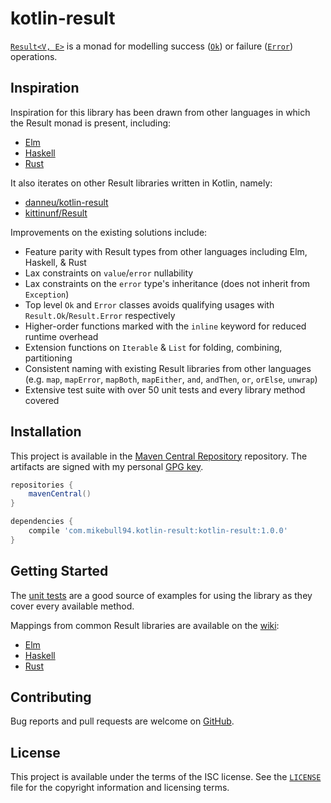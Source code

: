 # kotlin-result

[`Result<V, E>`][result] is a monad for modelling success ([`Ok`][result-ok]) or
failure ([`Error`][result-error]) operations.

## Inspiration

Inspiration for this library has been drawn from other languages in which the
Result monad is present, including:

- [Elm](http://package.elm-lang.org/packages/elm-lang/core/latest/Result)
- [Haskell](https://hackage.haskell.org/package/base-4.10.0.0/docs/Data-Either.html)
- [Rust](https://doc.rust-lang.org/std/result/)

It also iterates on other Result libraries written in Kotlin, namely:

- [danneu/kotlin-result](https://github.com/danneu/kotlin-result)
- [kittinunf/Result](https://github.com/kittinunf/Result)

Improvements on the existing solutions include:

- Feature parity with Result types from other languages including Elm, Haskell,
     & Rust
- Lax constraints on `value`/`error` nullability
- Lax constraints on the `error` type's inheritance (does not inherit from
    `Exception`)
- Top level `Ok` and `Error` classes avoids qualifying usages with
    `Result.Ok`/`Result.Error` respectively
- Higher-order functions marked with the `inline` keyword for reduced runtime
    overhead
- Extension functions on `Iterable` & `List` for folding, combining, partitioning
- Consistent naming with existing Result libraries from other languages (e.g.
    `map`, `mapError`, `mapBoth`, `mapEither`, `and`, `andThen`, `or`, `orElse`,
    `unwrap`)
- Extensive test suite with over 50 unit tests and every library method covered

## Installation

This project is available in the [Maven Central Repository][maven-central]
repository. The artifacts are signed with my personal [GPG key][gpg].

```groovy
repositories {
    mavenCentral()
}

dependencies {
    compile 'com.mikebull94.kotlin-result:kotlin-result:1.0.0'
}
```

## Getting Started

The [unit tests][unit-tests] are a good source of examples for using the library
as they cover every available method.

Mappings from common Result libraries are available on the [wiki][wiki]:

- [Elm][wiki-elm]
- [Haskell][wiki-haskell]
- [Rust][wiki-rust]

## Contributing

Bug reports and pull requests are welcome on [GitHub][github].

## License

This project is available under the terms of the ISC license. See the
[`LICENSE`](LICENSE) file for the copyright information and licensing terms.

[result]: https://github.com/michaelbull/kotlin-result/blob/master/src/main/kotlin/com/mikebull94/result/Result.kt#L10
[result-ok]: https://github.com/michaelbull/kotlin-result/blob/master/src/main/kotlin/com/mikebull94/result/Result.kt#L15
[result-error]: https://github.com/michaelbull/kotlin-result/blob/master/src/main/kotlin/com/mikebull94/result/Result.kt#L31
[maven-central]: http://search.maven.org/
[gpg]:https://www.michael-bull.com/gpg.asc
[unit-tests]: https://github.com/michaelbull/kotlin-result/tree/master/src/test/kotlin/com/mikebull94/result
[wiki]: https://github.com/michaelbull/kotlin-result/wiki
[wiki-elm]: https://github.com/michaelbull/kotlin-result/wiki/Elm
[wiki-haskell]: https://github.com/michaelbull/kotlin-result/wiki/Haskell
[wiki-rust]: https://github.com/michaelbull/kotlin-result/wiki/Rust
[github]: https://github.com/michaelbull/kotlin-result
